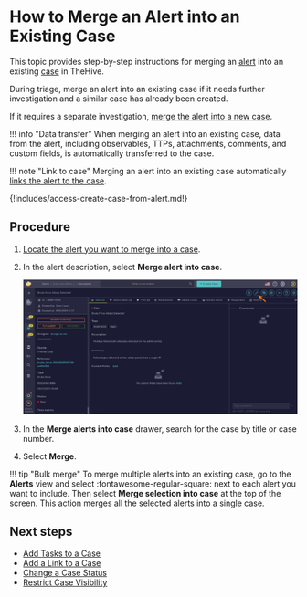 # How to Merge an Alert into an Existing Case

This topic provides step-by-step instructions for merging an [alert](about-alerts.md) into an existing [case](../cases/about-cases.md) in TheHive.

During triage, merge an alert into an existing case if it needs further investigation and a similar case has already been created.

If it requires a separate investigation, [merge the alert into a new case](merge-an-alert-into-a-new-case.md).

!!! info "Data transfer"
    When merging an alert into an existing case, data from the alert, including observables, TTPs, attachments, comments, and custom fields, is automatically transferred to the case.

!!! note "Link to case"
    Merging an alert into an existing case automatically [links the alert to the case](../cases/view-alerts-linked-to-a-case.md).

{!includes/access-create-case-from-alert.md!}

<h2>Procedure</h2>

1. [Locate the alert you want to merge into a case](./search-for-alerts/find-an-alert.md).

2. In the alert description, select **Merge alert into case**.

    ![Merge alert into case](/thehive/images/user-guides/analyst-corner/alerts/merge-alert-into-case.png)

3. In the **Merge alerts into case** drawer, search for the case by title or case number.

4. Select **Merge**.

!!! tip "Bulk merge"
    To merge multiple alerts into an existing case, go to the **Alerts** view and select :fontawesome-regular-square: next to each alert you want to include. Then select **Merge selection into case** at the top of the screen. This action merges all the selected alerts into a single case.

<h2>Next steps</h2>

* [Add Tasks to a Case](../cases/add-tasks-to-a-case.md)
* [Add a Link to a Case](../cases/case-links/add-a-link-to-a-case.md)
* [Change a Case Status](../cases/change-status-case.md)
* [Restrict Case Visibility](../cases/restrict-visibility-case.md)